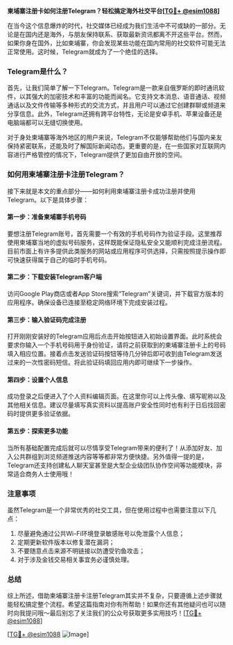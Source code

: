 **柬埔寨注册卡如何注册Telegram？轻松搞定海外社交平台[[TG💪+ @esim1088](https://t.me/s/esim1088)]**

在当今这个信息爆炸的时代，社交媒体已经成为我们生活中不可或缺的一部分。无论是在国内还是海外，与朋友保持联系、获取最新资讯都离不开这些平台。然而，如果你身在国外，比如柬埔寨，你会发现某些功能在国内常用的社交软件可能无法正常使用。这时候，Telegram就成为了一个绝佳的选择。

### Telegram是什么？

首先，让我们简单了解一下Telegram。Telegram是一款来自俄罗斯的即时通讯软件，以其强大的加密技术和丰富的功能而闻名。它支持文本消息、语音通话、视频通话以及文件传输等多种形式的交流方式，并且用户可以通过它创建群聊或频道来分享信息。此外，Telegram还拥有跨平台特性，无论是安卓手机、苹果设备还是电脑端都可以无缝切换使用。

对于身处柬埔寨等海外地区的用户来说，Telegram不仅能够帮助他们与国内亲友保持紧密联系，还能及时了解国际新闻动态。更重要的是，在一些国家对互联网内容进行严格管控的情况下，Telegram提供了更加自由开放的空间。

### 如何用柬埔寨注册卡注册Telegram？

接下来就是本文的重点部分——如何利用柬埔寨注册卡成功注册并使用Telegram。以下是具体步骤：

#### 第一步：准备柬埔寨手机号码
要想注册Telegram账号，首先需要一个有效的手机号码作为验证手段。这里推荐使用柬埔寨当地的虚拟号码服务，这样既能保证隐私安全又能顺利完成注册流程。目前市面上有许多提供此类服务的网站或应用程序可供选择，只需按照提示操作即可快速获得属于自己的临时手机号码。

#### 第二步：下载安装Telegram客户端
访问Google Play商店或者App Store搜索“Telegram”关键词，并下载官方版本的应用程序。确保设备已连接至稳定网络环境下完成安装过程。

#### 第三步：输入验证码完成注册
打开刚刚安装好的Telegram应用后点击开始按钮进入初始设置界面。此时系统会要求你输入一个手机号码用于身份验证，请将之前获取到的柬埔寨注册卡上的号码填入相应位置。接着点击发送验证码按钮等待几分钟后即可收到由Telegram发送过来的一次性密码短信。将此验证码填回应用内即可继续下一步操作。

#### 第四步：设置个人信息
成功登录之后便进入了个人资料编辑页面。在这里你可以上传头像、填写昵称以及其他相关信息。建议尽量填写真实资料以提高账户安全性同时也有利于日后找回密码时提供更多验证依据。

#### 第五步：探索更多功能
当所有基础配置完成后就可以尽情享受Telegram带来的便利了！从添加好友、加入公共群组到浏览频道推送内容等等都非常方便快捷。另外值得一提的是，Telegram还支持创建私人聊天室甚至是大型企业级团队协作空间等功能模块，非常适合商务人士使用哦！

### 注意事项

虽然Telegram是一个非常优秀的社交工具，但在使用过程中也需要注意以下几点：
1. 尽量避免通过公共Wi-Fi环境登录敏感账号以免泄露个人信息；
2. 定期更新软件版本以修复潜在漏洞；
3. 不要随意点击来源不明链接以防遭受钓鱼攻击；
4. 对于涉及金钱交易相关事宜务必谨慎处理。

### 总结

综上所述，借助柬埔寨注册卡注册Telegram其实并不复杂，只要遵循上述步骤就能轻松搞定整个流程。希望这篇指南对你有所帮助！如果你还有其他疑问也可以随时向我提问哦～最后别忘了关注我们的公众号获取更多实用技巧！[[TG💪+ @esim1088](https://t.me/s/esim1088)]

[[TG💪+ @esim1088](https://t.me/s/esim1088) ![Image](https://i.postimg.cc/4NQfJmqS/Snipaste-2025-05-13-00-14-12.png)]